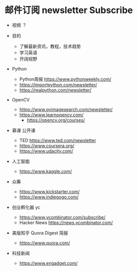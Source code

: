 
# 邮件订阅 newsletter Subscribe
- 视频 ？
- 目的
    - 了解最新资讯，教程，技术趋势
    - 学习英语
    - 开阔视野

- Python
    - Python周报 https://www.pythonweekly.com/
    - https://importpython.com/newsletter/
    - https://realpython.com/newsletter/
- OpenCV
    - https://www.pyimagesearch.com/newsletter/
    - https://www.learnopencv.com/
        - https://opencv.org/courses/
- 慕课 公开课
    - TED https://www.ted.com/newsletter
    - https://www.coursera.org/
    - https://www.udacity.com/
- 人工智能
    - https://www.kaggle.com/
- 众筹
    - https://www.kickstarter.com/
    - https://www.indiegogo.com/
- 创业孵化器 yc
    - https://www.ycombinator.com/subscribe/
    - Hacker News https://news.ycombinator.com/
- 美版知乎 Quora Digest 简报
    - https://www.quora.com/
- 科技新闻
    - https://www.engadget.com/